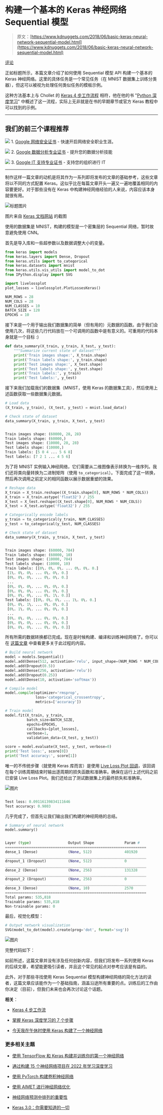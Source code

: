 # 构建一个基本的 Keras 神经网络 Sequential 模型

> 原文：[https://www.kdnuggets.com/2018/06/basic-keras-neural-network-sequential-model.html](https://www.kdnuggets.com/2018/06/basic-keras-neural-network-sequential-model.html)

[评论](#comments)

正如标题所示，本篇文章介绍了如何使用 Sequential 模型 API 构建一个基本的 Keras 神经网络。这里的具体任务是一个常见任务（在 MNIST 数据集上训练分类器），但这可以被视为处理任何类似任务的模板示例。

这种方法基本上与 Chollet 的 [Keras 4 步工作流程](/2018/06/keras-4-step-workflow.html) 相符，他在他的书 "[Python 深度学习](https://www.amazon.com/Deep-Learning-Python-Francois-Chollet/dp/1617294438)" 中概述了这一流程，实际上无非就是在书的早期章节或官方 Keras 教程中可以找到的示例。

* * *

## 我们的前三个课程推荐

![](../Images/0244c01ba9267c002ef39d4907e0b8fb.png) 1\. [Google 网络安全证书](https://www.kdnuggets.com/google-cybersecurity) - 快速开启网络安全职业生涯。

![](../Images/e225c49c3c91745821c8c0368bf04711.png) 2\. [Google 数据分析专业证书](https://www.kdnuggets.com/google-data-analytics) - 提升您的数据分析技能

![](../Images/0244c01ba9267c002ef39d4907e0b8fb.png) 3\. [Google IT 支持专业证书](https://www.kdnuggets.com/google-itsupport) - 支持您的组织进行 IT

* * *

制作这样一篇文章的动机是将其作为一系列即将发布的文章的基础参考，这些文章将以不同的方式配置 Keras。这似乎比在每篇文章开头一遍又一遍地覆盖相同的内容要更好。对于那些没有在 Keras 中构建神经网络经验的人来说，内容应该本身就很有用。

![标题图片](../Images/2f500fab517e06ac7164e13b054b02a1.png)

图片来自 [Keras 文档网站](https://keras.io/models/sequential/) 的截图

使用的数据集是 MNIST，构建的模型是一个密集层的 Sequential 网络，暂时故意避免使用 CNN。

首先是导入库和一些超参数以及数据调整大小的变量。

```py
from keras import models
from keras.layers import Dense, Dropout
from keras.utils import to_categorical
from keras.datasets import mnist
from keras.utils.vis_utils import model_to_dot
from IPython.display import SVG

import livelossplot
plot_losses = livelossplot.PlotLossesKeras()

NUM_ROWS = 28
NUM_COLS = 28
NUM_CLASSES = 10
BATCH_SIZE = 128
EPOCHS = 10

```

接下来是一个用于输出我们数据集的简单（但有用的）元数据的函数。由于我们会使用几次，将这些几行代码放在一个可调用的函数中是有意义的。可重用的代码本身就是一个目标 :)

```py
def data_summary(X_train, y_train, X_test, y_test):
    """Summarize current state of dataset"""
    print('Train images shape:', X_train.shape)
    print('Train labels shape:', y_train.shape)
    print('Test images shape:', X_test.shape)
    print('Test labels shape:', y_test.shape)
    print('Train labels:', y_train)
    print('Test labels:', y_test)

```

接下来我们加载我们的数据集（MNIST，使用 Keras 的数据集工具），然后使用上述函数获取一些数据集元数据。

```py
# Load data
(X_train, y_train), (X_test, y_test) = mnist.load_data()

# Check state of dataset
data_summary(X_train, y_train, X_test, y_test)

```

```py

Train images shape: (60000, 28, 28)
Train labels shape: (60000,)
Test images shape: (10000, 28, 28)
Test labels shape: (10000,)
Train labels: [5 0 4 ... 5 6 8]
Test labels: [7 2 1 ... 4 5 6]
```

为了将 MNIST 实例输入神经网络，它们需要从二维图像表示转换为一维序列。我们还将类向量转换为二进制矩阵（使用 `to_categorical`）。下面完成了这一转换，然后再次调用之前定义的相同函数以展示数据重塑的效果。

```py
# Reshape data
X_train = X_train.reshape((X_train.shape[0], NUM_ROWS * NUM_COLS))
X_train = X_train.astype('float32') / 255
X_test = X_test.reshape((X_test.shape[0], NUM_ROWS * NUM_COLS))
X_test = X_test.astype('float32') / 255

# Categorically encode labels
y_train = to_categorical(y_train, NUM_CLASSES)
y_test = to_categorical(y_test, NUM_CLASSES)

# Check state of dataset
data_summary(X_train, y_train, X_test, y_test)

```

```py

Train images shape: (60000, 784)
Train labels shape: (60000, 10)
Test images shape: (10000, 784)
Test labels shape: (10000, 10)
Train labels: [[0\. 0\. 0\. ... 0\. 0\. 0.]
 [1\. 0\. 0\. ... 0\. 0\. 0.]
 [0\. 0\. 0\. ... 0\. 0\. 0.]
 ...
 [0\. 0\. 0\. ... 0\. 0\. 0.]
 [0\. 0\. 0\. ... 0\. 0\. 0.]
 [0\. 0\. 0\. ... 0\. 1\. 0.]]
Test labels: [[0\. 0\. 0\. ... 1\. 0\. 0.]
 [0\. 0\. 1\. ... 0\. 0\. 0.]
 [0\. 1\. 0\. ... 0\. 0\. 0.]
 ...
 [0\. 0\. 0\. ... 0\. 0\. 0.]
 [0\. 0\. 0\. ... 0\. 0\. 0.]
 [0\. 0\. 0\. ... 0\. 0\. 0.]]
```

所有所需的数据转换都已完成。现在是时候构建、编译和训练神经网络了。你可以在 [这篇文章](/2018/06/keras-4-step-workflow.html) 中查看更多关于此过程的内容。

```py
# Build neural network
model = models.Sequential()
model.add(Dense(512, activation='relu', input_shape=(NUM_ROWS * NUM_COLS,)))
model.add(Dropout(0.5))
model.add(Dense(256, activation='relu'))
model.add(Dropout(0.25))
model.add(Dense(10, activation='softmax'))

# Compile model
model.compile(optimizer='rmsprop',
              loss='categorical_crossentropy',
              metrics=['accuracy'])

# Train model
model.fit(X_train, y_train,
          batch_size=BATCH_SIZE,
          epochs=EPOCHS,
          callbacks=[plot_losses],
          verbose=1,
          validation_data=(X_test, y_test))

score = model.evaluate(X_test, y_test, verbose=0)
print('Test loss:', score[0])
print('Test accuracy:', score[1])

```

唯一的不传统步骤（就使用 Keras 库而言）是使用 [Live Loss Plot 回调](https://github.com/stared/livelossplot)，该回调在每个训练周期结束时输出逐周期的损失函数和准确率。确保在运行上述代码之前已安装 Live Loss Plot。我们还给出了测试数据集上的最终损失和准确率。

![图片](../Images/a2adbfb18cdab3aa422284c8325f9b93.png)

```py

Test loss: 0.09116139834111646
Test accuracy: 0.9803
```

几乎完成了，但首先让我们输出我们构建的神经网络的总结。

```py
# Summary of neural network
model.summary()

```

```py

Layer (type)                 Output Shape              Param #   
=================================================================
dense_1 (Dense)              (None, 512)               401920    
_________________________________________________________________
dropout_1 (Dropout)          (None, 512)               0         
_________________________________________________________________
dense_2 (Dense)              (None, 256)               131328    
_________________________________________________________________
dropout_2 (Dropout)          (None, 256)               0         
_________________________________________________________________
dense_3 (Dense)              (None, 10)                2570      
=================================================================
Total params: 535,818
Trainable params: 535,818
Non-trainable params: 0

```

最后，视觉化模型：

```py
# Output network visualization
SVG(model_to_dot(model).create(prog='dot', format='svg'))

```

![图片](../Images/18b8a2587d440a56daa34f40129a7bfb.png)

完整代码如下：

如前所述，这篇文章并没有涉及任何创新内容，但我们将发布一系列使用 Keras 的后续文章，希望能更吸引读者，并且这个常见的起点对参考应该是有益的。

此外，对于那些寻找使用 Keras Sequential 模型构建神经网络的简化方法的读者，这篇文章应该能作为一个基础指南，涵盖沿途所有重要的点。训练后的工作由你决定（目前），但我们未来也会再次讨论这个话题。

**相关**：

+   [Keras 4 步工作流](/2018/06/keras-4-step-workflow.html)

+   [掌握 Keras 深度学习的 7 个步骤](/2017/10/seven-steps-deep-learning-keras.html)

+   [今天我在午休时使用 Keras 构建了一个神经网络](/2017/12/today-built-neural-network-during-lunch-break-keras.html)

### 更多相关主题

+   [使用 TensorFlow 和 Keras 构建并训练你的第一个神经网络](https://www.kdnuggets.com/2023/05/building-training-first-neural-network-tensorflow-keras.html)

+   [通过构建 15 个神经网络项目在 2022 年学习深度学习](https://www.kdnuggets.com/2022/01/15-neural-network-projects-build-2022.html)

+   [使用 PyTorch 构建卷积神经网络](https://www.kdnuggets.com/building-a-convolutional-neural-network-with-pytorch)

+   [使用 AIMET 进行神经网络优化](https://www.kdnuggets.com/2022/04/qualcomm-neural-network-optimization-aimet.html)

+   [神经网络预测中排列的重要性](https://www.kdnuggets.com/2022/12/importance-permutation-neural-network-predictions.html)

+   [Keras 3.0：你需要知道的一切](https://www.kdnuggets.com/2023/07/keras-30-everything-need-know.html)
